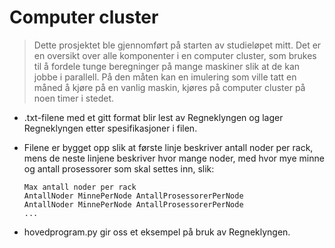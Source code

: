 # Computer cluster
> Dette prosjektet ble gjennomført på starten av studieløpet mitt.
> Det er en oversikt over alle komponenter i en computer cluster, som brukes til å fordele tunge
> beregninger på mange maskiner slik at de kan jobbe i parallell. På den måten kan en
> imulering som ville tatt en måned å kjøre på en vanlig maskin, kjøres på computer
> cluster på noen timer i stedet.

- .txt-filene med et gitt format blir lest av Regneklyngen og lager Regneklyngen etter spesifikasjoner
i filen.

- Filene er bygget opp slik at første linje beskriver antall noder per rack, mens de neste linjene
  beskriver hvor mange noder, med hvor mye minne og antall prosessorer som skal settes inn, slik:
  ```
  Max antall noder per rack
  AntallNoder MinnePerNode AntallProsessorerPerNode
  AntallNoder MinnePerNode AntallProsessorerPerNode
  ...
  ```
- hovedprogram.py gir oss et eksempel på bruk av Regneklyngen.


